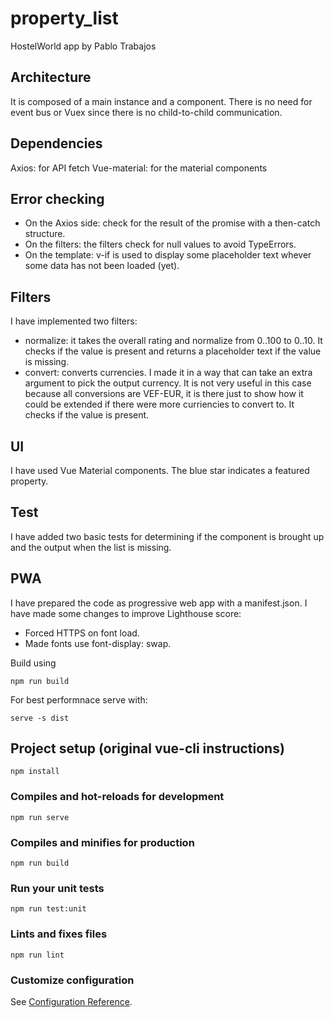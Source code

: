 # property_list
HostelWorld app by Pablo Trabajos

## Architecture
It is composed of a main instance and a component. There is no need for event bus or Vuex since there is no child-to-child communication.

## Dependencies
Axios: for API fetch
Vue-material: for the material components

## Error checking
- On the Axios side: check for the result of the promise with a then-catch structure.
- On the filters: the filters check for null values to avoid TypeErrors.
- On the template: v-if is used to display some placeholder text whever some data has not been loaded (yet).

## Filters
I have implemented two filters:
- normalize: it takes the overall rating and normalize from 0..100 to 0..10. It checks if the value is present and returns a placeholder text if the value is missing.
- convert: converts currencies. I made it in a way that can take an extra argument to pick the output currency. It is not very useful in this case because all conversions are VEF-EUR, it is there just to show how it could be extended if there were more curriencies to convert to. It checks if the value is present.

## UI
I have used Vue Material components. The blue star indicates a featured property.

## Test
I have added two basic tests for determining if the component is brought up and the output when the list is missing.

## PWA
I have prepared the code as progressive web app with a manifest.json. I have made some changes to improve Lighthouse score:
- Forced HTTPS on font load.
- Made fonts use font-display: swap.

Build using 
```
npm run build
```
For best performnace serve with:
```
serve -s dist
```

## Project setup (original vue-cli instructions)
```
npm install
```

### Compiles and hot-reloads for development
```
npm run serve
```

### Compiles and minifies for production
```
npm run build
```

### Run your unit tests
```
npm run test:unit
```

### Lints and fixes files
```
npm run lint
```

### Customize configuration
See [Configuration Reference](https://cli.vuejs.org/config/).
